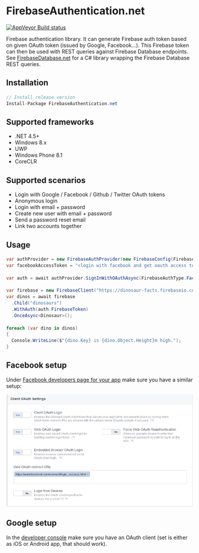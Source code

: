 # FirebaseAuthentication.net
[![AppVeyor Build status](https://ci.appveyor.com/api/projects/status/rwmdgqcb7is2clqp?svg=true)](https://ci.appveyor.com/project/bezysoftware/firebase-authentication-dotnet)

Firebase authentication library. It can generate Firebase auth token based on given OAuth token (issued by Google, Facebook...). This Firebase token can then be used with REST queries against Firebase Database endpoints. See [FirebaseDatabase.net](https://github.com/step-up-labs/firebase-database-dotnet) for a C# library wrapping the Firebase Database REST queries.

## Installation
```csharp
// Install release version
Install-Package FirebaseAuthentication.net
```

## Supported frameworks
* .NET 4.5+
* Windows 8.x
* UWP
* Windows Phone 8.1
* CoreCLR

## Supported scenarios
* Login with Google / Facebook / Github / Twitter OAuth tokens
* Anonymous login
* Login with email + password
* Create new user with email + password
* Send a password reset email
* Link two accounts together

## Usage

```csharp
var authProvider = new FirebaseAuthProvider(new FirebaseConfig(FirebaseApiKey));
var facebookAccessToken = "<login with facebook and get oauth access token>";

var auth = await authProvider.SignInWithOAuthAsync(FirebaseAuthType.Facebook, facebookAccessToken);

var firebase = new FirebaseClient("https://dinosaur-facts.firebaseio.com/");
var dinos = await firebase
  .Child("dinosaurs")
  .WithAuth(auth.FirebaseToken)
  .OnceAsync<Dinosaur>();
  
foreach (var dino in dinos)
{
  Console.WriteLine($"{dino.Key} is {dino.Object.Height}m high.");
}
```

## Facebook setup

Under [Facebook developers page for your app](https://developers.facebook.com/) make sure you have a similar setup:

![Logo](/art/FacebookSetup.png)


## Google setup

In the [developer console](https://console.developers.google.com/apis/credentials) make sure you have an OAuth client (set is either as iOS or Android app, that should work).
